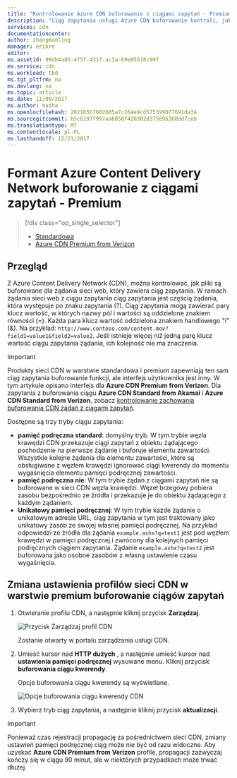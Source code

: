 ```yaml
---
title: "Kontrolowanie Azure CDN buforowanie z ciągami zapytań - Premium | Dokumentacja firmy Microsoft"
description: "Ciąg zapytania usługi Azure CDN buforowanie kontroli, jak pliki mają być buforowane, które zawierają ciągi zapytań."
services: cdn
documentationcenter: 
author: zhangmanling
manager: erikre
editor: 
ms.assetid: 99db4a85-4f5f-431f-ac3a-69e05518c997
ms.service: cdn
ms.workload: tbd
ms.tgt_pltfrm: na
ms.devlang: na
ms.topic: article
ms.date: 11/09/2017
ms.author: mazha
ms.openlocfilehash: 2021b5b7602605a7c264e9cd575399077691da34
ms.sourcegitcommit: b5c6197f997aa6858f420302d375896360dd7ceb
ms.translationtype: MT
ms.contentlocale: pl-PL
ms.lasthandoff: 12/21/2017
---
```

# <a name="control-azure-content-delivery-network-caching-behavior-with-query-strings---premium"></a>Formant Azure Content Delivery Network buforowanie z ciągami zapytań - Premium
> [!div class="op_single_selector"]
> * [Standardowa](cdn-query-string.md)
> * [Azure CDN Premium from Verizon](cdn-query-string-premium.md)
> 
> 

## <a name="overview"></a>Przegląd
Z Azure Content Delivery Network (CDN), można kontrolować, jak pliki są buforowane dla żądania sieci web, który zawiera ciąg zapytania. W ramach żądania sieci web z ciągu zapytania ciąg zapytania jest częścią żądania, która występuje po znaku zapytania (?). Ciąg zapytania mogą zawierać pary klucz wartość, w których nazwy pól i wartości są oddzielone znakiem równości (=). Każda para klucz wartość oddzielona znakiem handlowego "i" (&). Na przykład: `http://www.contoso.com/content.mov?field1=value1&field2=value2`. Jeśli istnieje więcej niż jedną parę klucz wartość ciągu zapytania żądania, ich kolejność nie ma znaczenia. 

> [!IMPORTANT]
> Produkty sieci CDN w warstwie standardowa i premium zapewniają ten sam ciąg zapytania buforowanie funkcji, ale interfejs użytkownika jest inny.  W tym artykule opisano interfejs dla **Azure CDN Premium from Verizon**. Dla zapytania z buforowania ciągu **Azure CDN Standard from Akamai** i **Azure CDN Standard from Verizon**, zobacz [kontrolowanie zachowania buforowania CDN żądań z ciągami zapytań](cdn-query-string.md).
>

Dostępne są trzy tryby ciągu zapytania:

- **pamięć podręczna standard**: domyślny tryb. W tym trybie węzła krawędzi CDN przekazuje ciągi zapytań z obiektu żądającego pochodzenie na pierwsze żądanie i buforuje elementu zawartości. Wszystkie kolejne żądania dla elementu zawartości, które są obsługiwane z węzłem krawędzi ignorować ciągi kwerendy do momentu wygaśnięcia elementu pamięci podręcznej zawartości.
- **pamięć podręczna nie**: W tym trybie żądań z ciągami zapytań nie są buforowane w sieci CDN węzła krawędzi. Węzeł brzegowy pobiera zasobu bezpośrednio ze źródła i przekazuje je do obiektu żądającego z każdym żądaniem.
- **Unikatowy pamięci podręcznej**: W tym trybie każde żądanie o unikatowym adresie URL, ciąg zapytania w tym jest traktowany jako unikatowy zasób ze swojej własnej pamięci podręcznej. Na przykład odpowiedzi ze źródła dla żądania `example.ashx?q=test1` jest pod węzłem krawędzi w pamięci podręcznej i zwrócony dla kolejnych pamięci podręcznych ciągiem zapytania. Żądanie `example.ashx?q=test2` jest buforowana jako osobne zasobów z własną ustawienie czasu wygaśnięcia.

## <a name="changing-query-string-caching-settings-for-premium-cdn-profiles"></a>Zmiana ustawienia profilów sieci CDN w warstwie premium buforowanie ciągów zapytań
1. Otwieranie profilu CDN, a następnie kliknij przycisk **Zarządzaj**.
   
    ![Przycisk Zarządzaj profil CDN](./media/cdn-query-string-premium/cdn-manage-btn.png)
   
    Zostanie otwarty w portalu zarządzania usługi CDN.
2. Umieść kursor nad **HTTP dużych** , a następnie umieść kursor nad **ustawienia pamięci podręcznej** wysuwane menu. Kliknij przycisk **buforowania ciągu kwerendy**.
   
    Opcje buforowania ciągu kwerendy są wyświetlane.
   
    ![Opcje buforowania ciągu kwerendy CDN](./media/cdn-query-string-premium/cdn-query-string.png)
3. Wybierz tryb ciąg zapytania, a następnie kliknij przycisk **aktualizacji**.

> [!IMPORTANT]
> Ponieważ czas rejestracji propagację za pośrednictwem sieci CDN, zmiany ustawień pamięci podręcznej ciąg może nie być od razu widoczne. Aby uzyskać **Azure CDN Premium from Verizon** profile, propagacji zazwyczaj kończy się w ciągu 90 minut, ale w niektórych przypadkach może trwać dłużej.
 

